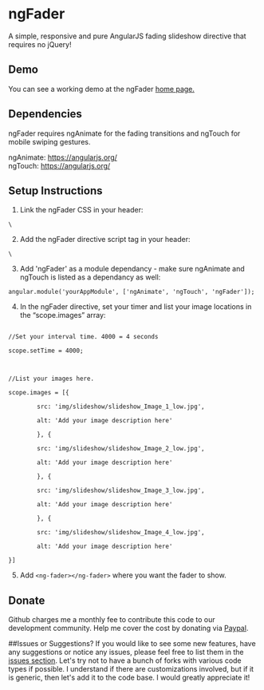 # ngFader
A simple, responsive and pure AngularJS fading slideshow directive that requires no jQuery!

## Demo
You can see a working demo at the ngFader [home page.](http://www.jasonvoirin.com/ngfader.html)

## Dependencies
ngFader requires ngAnimate for the fading transitions and ngTouch for mobile swiping gestures. 

ngAnimate:
https://angularjs.org/ <br>
ngTouch:
https://angularjs.org/

## Setup Instructions
1. Link the ngFader CSS in your header:<br>
<pre><code>\<link type="text/css" rel="stylesheet" href="css/ngFader.css"></code></pre>
2. Add the ngFader directive script tag in your header: <br>
<pre><code>\<script src="js/directives/ngFader.js"></script></code></pre>
3. Add 'ngFader' as a module dependancy - make sure ngAnimate and ngTouch is listed as a dependancy as well:
<pre><code>angular.module('yourAppModule', ['ngAnimate', 'ngTouch', 'ngFader']);</code></pre>
4. In the ngFader directive, set your timer and list your image locations in the “scope.images” array: <br>
<pre><code>
//Set your interval time. 4000 = 4 seconds<br>
scope.setTime = 4000;<br>
<br>
//List your images here. <br>
scope.images = [{<br>
		src: 'img/slideshow/slideshow_Image_1_low.jpg',<br>
		alt: 'Add your image description here'<br>
		}, {<br>
		src: 'img/slideshow/slideshow_Image_2_low.jpg',<br>
		alt: 'Add your image description here'<br>
		}, {<br>
		src: 'img/slideshow/slideshow_Image_3_low.jpg',<br>
		alt: 'Add your image description here'<br>
		}, {<br>
		src: 'img/slideshow/slideshow_Image_4_low.jpg',<br>
		alt: 'Add your image description here'<br>
}]</code></pre>
5. Add <code>\<ng-fader>\</ng-fader></code> where you want the fader to show.<br>


## Donate 
Github charges me a monthly fee to contribute this code to our development community. Help me cover the cost by donating via [Paypal](https://www.paypal.com/cgi-bin/webscr?cmd=_s-xclick&hosted_button_id=2SYBU2SUZCJUE).

##Issues or Suggestions?
If you would like to see some new features, have any suggestions or notice any issues, please feel free to list them in the [issues section](https://github.com/jasonvoirin/ngFader/issues). Let's try not to have a bunch of forks with various code types if possible. I understand if there are customizations involved, but if it is generic, then let's add it to the code base. I would greatly appreciate it!

